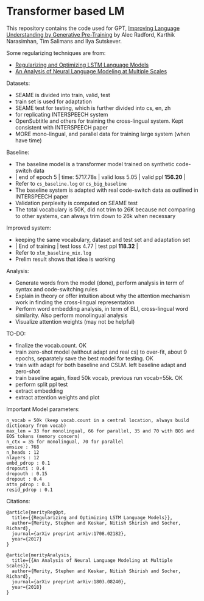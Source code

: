 # Transformer based LM

This repository contains the code used for GPT, [Improving Language Understanding by Generative Pre-Training](https://arxiv.org/abs/1810.04805) by Alec Radford, Karthik Narasimhan, Tim Salimans and Ilya Sutskever.

Some regularizing techniques are from:
+ [Regularizing and Optimizing LSTM Language Models](https://arxiv.org/abs/1708.02182)
+ [An Analysis of Neural Language Modeling at Multiple Scales](https://arxiv.org/abs/1803.08240)

Datasets:
+ SEAME is divided into train, valid, test
+ train set is used for adaptation
+ SEAME test for testing, which is further divided into cs, en, zh
+ for replicating INTERSPEECH system
+ OpenSubtitle and others for training the cross-lingual system. Kept consistent with INTERSPEECH paper
+ MORE mono-lingual, and parallel data for training large system (when have time)

Baseline:
+ The baseline model is a transformer model trained on synthetic code-switch data 
+ | end of epoch   5 | time: 5717.78s | valid loss  5.05 | valid ppl   **156.20** |
+ Refer to `cs_baseline.log` or `cs_big_baseline`
+ The baseline system is adapted with real code-switch data as outlined in INTERSPEECH paper
+ Validation perplexity is computed on SEAME test
+ The total vocabulary is 50K, did not trim to 26K because not comparing to other systems, can always trim down to 26k when necessary

Improved system:
+ keeping the same vocabulary, dataset and test set and adaptation set
+ | End of training | test loss  4.77 | test ppl   **118.32** |
+ Refer to `xlm_baseline_mix.log`
+ Prelim result shows that idea is working

Analysis:
+ Generate words from the model (done), perform analysis in term of syntax and code-switching rules
+ Explain in theory or offer intuition about why the attention mechanism work in finding the cross-lingual representation
+ Perform word embedding analysis, in term of BLI, cross-lingual word similarity. Also perform monolingual analysis
+ Visualize attention weights (may not be helpful)

TO-DO:
+ finalize the vocab.count. OK
+ train zero-shot model (without adapt and real cs) to over-fit, about 9 epochs, separately save the best model for testing. OK
+ train with adapt for both baseline and CSLM. left baseline adapt and zero-shot
+ train baseline again, fixed 50k vocab, previous run vocab=55k. OK
+ perform split ppl test
+ extract embedding
+ extract attention weights and plot

Important Model parameters:
```
n_vocab = 50k (keep vocab.count in a central location, always build dictionary from vocab)
max_len = 33 for monolingual, 66 for parallel, 35 and 70 with BOS and EOS tokens (memory concern)
n_ctx = 35 for monolingual, 70 for parallel
emsize : 768
n_heads : 12
nlayers : 12
embd_pdrop : 0.1
dropouti : 0.4
dropouth : 0.15
dropout : 0.4
attn_pdrop : 0.1
resid_pdrop : 0.1
```

Citations:
```
@article{merityRegOpt,
  title={{Regularizing and Optimizing LSTM Language Models}},
  author={Merity, Stephen and Keskar, Nitish Shirish and Socher, Richard},
  journal={arXiv preprint arXiv:1708.02182},
  year={2017}
}
```

```
@article{merityAnalysis,
  title={{An Analysis of Neural Language Modeling at Multiple Scales}},
  author={Merity, Stephen and Keskar, Nitish Shirish and Socher, Richard},
  journal={arXiv preprint arXiv:1803.08240},
  year={2018}
}
```